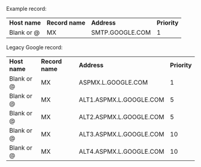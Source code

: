 Example record:

  

|   |   |   |   |
|---|---|---|---|
|**Host name**|**Record name**|**Address**|**Priority**|
|Blank or @|MX|SMTP.GOOGLE.COM|1|
Legacy Google record:

  

|   |   |   |   |
|---|---|---|---|
|**Host name**|**Record name**|**Address**|**Priority**|
|Blank or @|MX|ASPMX.L.GOOGLE.COM|1|
|Blank or @|MX|ALT1.ASPMX.L.GOOGLE.COM|5|
|Blank or @|MX|ALT2.ASPMX.L.GOOGLE.COM|5|
|Blank or @|MX|ALT3.ASPMX.L.GOOGLE.COM|10|
|Blank or @|MX|ALT4.ASPMX.L.GOOGLE.COM|10|